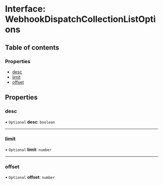 # Interface: WebhookDispatchCollectionListOptions

## Table of contents

### Properties

- [desc](WebhookDispatchCollectionListOptions.md#desc)
- [limit](WebhookDispatchCollectionListOptions.md#limit)
- [offset](WebhookDispatchCollectionListOptions.md#offset)

## Properties

### <a id="desc" name="desc"></a> desc

• `Optional` **desc**: `boolean`

___

### <a id="limit" name="limit"></a> limit

• `Optional` **limit**: `number`

___

### <a id="offset" name="offset"></a> offset

• `Optional` **offset**: `number`
